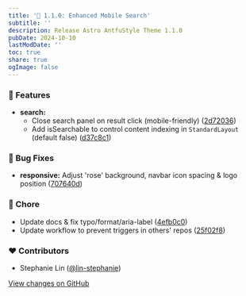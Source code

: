 ```yaml
---
title: '🔎 1.1.0: Enhanced Mobile Search'
subtitle: ''
description: Release Astro AntfuStyle Theme 1.1.0
pubDate: 2024-10-10
lastModDate: ''
toc: true
share: true
ogImage: false
---
```


### 🚀 Features

- **search:**
  - Close search panel on result click (mobile-friendly) ([2d72036](https://github.com/lin-stephanie/astro-antfustyle-theme/commit/2d72036))
  - Add isSearchable to control content indexing in `StandardLayout` (default false) ([d37c8c1](https://github.com/lin-stephanie/astro-antfustyle-theme/commit/d37c8c1))

### 🐞 Bug Fixes

- **responsive:** Adjust 'rose' background, navbar icon spacing & logo position ([707640d](https://github.com/lin-stephanie/astro-antfustyle-theme/commit/707640d))

### 🏡 Chore

- Update docs & fix typo/format/aria-label ([4efb0c0](https://github.com/lin-stephanie/astro-antfustyle-theme/commit/4efb0c0))
- Update workflow to prevent triggers in others' repos ([25f02f8](https://github.com/lin-stephanie/astro-antfustyle-theme/commit/25f02f8))

### ❤️ Contributors

- Stephanie Lin ([@lin-stephanie](http://github.com/lin-stephanie))

[View changes on GitHub](https://github.com/lin-stephanie/astro-antfustyle-theme/compare/1.0.0...1.1.0)
